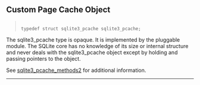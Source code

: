 ## Custom Page Cache Object




> ```
> 
> typedef struct sqlite3_pcache sqlite3_pcache;
> 
> ```



The sqlite3\_pcache type is opaque. It is implemented by
the pluggable module. The SQLite core has no knowledge of
its size or internal structure and never deals with the
sqlite3\_pcache object except by holding and passing pointers
to the object.


See [sqlite3\_pcache\_methods2](#sqlite3_pcache_methods2) for additional information.




---


